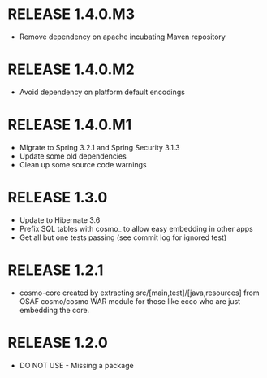 RELEASE 1.4.0.M3
================
* Remove dependency on apache incubating Maven repository

RELEASE 1.4.0.M2
================
* Avoid dependency on platform default encodings

RELEASE 1.4.0.M1
================

* Migrate to Spring 3.2.1 and Spring Security 3.1.3
* Update some old dependencies
* Clean up some source code warnings

RELEASE 1.3.0
=============

* Update to Hibernate 3.6
* Prefix SQL tables with cosmo_ to allow easy embedding in other apps
* Get all but one tests passing (see commit log for ignored test)

RELEASE 1.2.1
=============

* cosmo-core created by extracting src/[main,test]/[java,resources] 
  from OSAF cosmo/cosmo WAR module for those like ecco who are just
  embedding the core.

RELEASE 1.2.0
=============

* DO NOT USE - Missing a package

